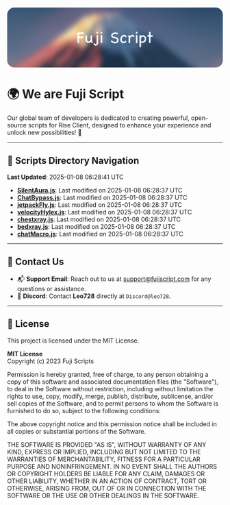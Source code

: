 ![Banner](.github/b.webp)

# 🌍 **We are Fuji Script**

Our global team of developers is dedicated to creating powerful, open-source scripts for Rise Client, designed to enhance your experience and unlock new possibilities! 🌟

---
<!-- SCRIPTS_NAVIGATION_START -->
## 📂 **Scripts Directory Navigation**

**Last Updated**: 2025-01-08 06:28:41 UTC

- **[SilentAura.js](scripts/SilentAura.js)**: Last modified on 2025-01-08 06:28:37 UTC
- **[ChatBypass.js](scripts/ChatBypass.js)**: Last modified on 2025-01-08 06:28:37 UTC
- **[jetpackFly.js](scripts/jetpackFly.js)**: Last modified on 2025-01-08 06:28:37 UTC
- **[velocityHylex.js](scripts/velocityHylex.js)**: Last modified on 2025-01-08 06:28:37 UTC
- **[chestxray.js](scripts/chestxray.js)**: Last modified on 2025-01-08 06:28:37 UTC
- **[bedxray.js](scripts/bedxray.js)**: Last modified on 2025-01-08 06:28:37 UTC
- **[chatMacro.js](scripts/chatMacro.js)**: Last modified on 2025-01-08 06:28:37 UTC

<!-- SCRIPTS_NAVIGATION_END -->

---

## 💬 **Contact Us**  
- 📬 **Support Email**: Reach out to us at [support@fujiscript.com](mailto:support@fujiscript.com) for any questions or assistance.  
- 💬 **Discord**: Contact **Leo728** directly at `Discord@leo728`.

---

## 📜 **License**

This project is licensed under the MIT License.  

**MIT License**  
Copyright (c) 2023 Fuji Scripts  

Permission is hereby granted, free of charge, to any person obtaining a copy of this software and associated documentation files (the "Software"), to deal in the Software without restriction, including without limitation the rights to use, copy, modify, merge, publish, distribute, sublicense, and/or sell copies of the Software, and to permit persons to whom the Software is furnished to do so, subject to the following conditions:  

The above copyright notice and this permission notice shall be included in all copies or substantial portions of the Software.  

THE SOFTWARE IS PROVIDED "AS IS", WITHOUT WARRANTY OF ANY KIND, EXPRESS OR IMPLIED, INCLUDING BUT NOT LIMITED TO THE WARRANTIES OF MERCHANTABILITY, FITNESS FOR A PARTICULAR PURPOSE AND NONINFRINGEMENT. IN NO EVENT SHALL THE AUTHORS OR COPYRIGHT HOLDERS BE LIABLE FOR ANY CLAIM, DAMAGES OR OTHER LIABILITY, WHETHER IN AN ACTION OF CONTRACT, TORT OR OTHERWISE, ARISING FROM, OUT OF OR IN CONNECTION WITH THE SOFTWARE OR THE USE OR OTHER DEALINGS IN THE SOFTWARE.  
